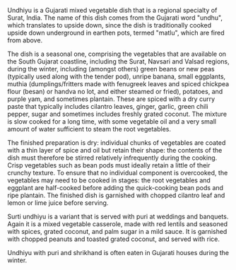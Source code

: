 Undhiyu is a Gujarati mixed vegetable dish that is a regional specialty of Surat, India. The name of this dish comes from the Gujarati word "undhu", which translates to upside down, since the dish is traditionally cooked upside down underground in earthen pots, termed "matlu", which are fired from above.

The dish is a seasonal one, comprising the vegetables that are available on the South Gujarat coastline, including the Surat, Navsari and Valsad regions, during the winter, including (amongst others) green beans or new peas (typically used along with the tender pod), unripe banana, small eggplants, muthia (dumplings/fritters made with fenugreek leaves and spiced chickpea flour (besan) or handva no lot, and either steamed or fried), potatoes, and purple yam, and sometimes plantain. These are spiced with a dry curry paste that typically includes cilantro leaves, ginger, garlic, green chili pepper, sugar and sometimes includes freshly grated coconut. The mixture is slow cooked for a long time, with some vegetable oil and a very small amount of water sufficient to steam the root vegetables.

The finished preparation is dry: individual chunks of vegetables are coated with a thin layer of spice and oil but retain their shape: the contents of the dish must therefore be stirred relatively infrequently during the cooking. Crisp vegetables such as bean pods must ideally retain a little of their crunchy texture. To ensure that no individual component is overcooked, the vegetables may need to be cooked in stages: the root vegetables and eggplant are half-cooked before adding the quick-cooking bean pods and ripe plantain. The finished dish is garnished with chopped cilantro leaf and lemon or lime juice before serving.

Surti undhiyu is a variant that is served with puri at weddings and banquets. Again it is a mixed vegetable casserole, made with red lentils and seasoned with spices, grated coconut, and palm sugar in a mild sauce. It is garnished with chopped peanuts and toasted grated coconut, and served with rice.

Undhiyu with puri and shrikhand is often eaten in Gujarati houses during the winter.
